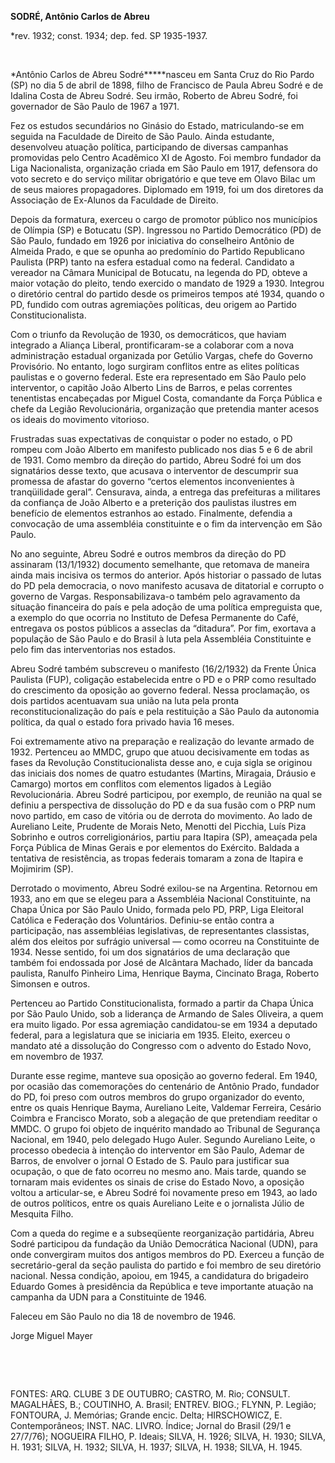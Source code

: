 **SODRÉ, Antônio Carlos de Abreu**

\*rev. 1932; const. 1934; dep. fed. SP 1935-1937.

 

*Antônio Carlos de Abreu Sodré*****nasceu em Santa Cruz do Rio Pardo
(SP) no dia 5 de abril de 1898, filho de Francisco de Paula Abreu Sodré
e de Idalina Costa de Abreu Sodré. Seu irmão, Roberto de Abreu Sodré,
foi governador de São Paulo de 1967 a 1971.

Fez os estudos secundários no Ginásio do Estado, matriculando-se em
seguida na Faculdade de Direito de São Paulo. Ainda estudante,
desenvolveu atuação política, participando de diversas campanhas
promovidas pelo Centro Acadêmico XI de Agosto. Foi membro fundador da
Liga Nacionalista, organização criada em São Paulo em 1917, defensora do
voto secreto e do serviço militar obrigatório e que teve em Olavo Bilac
um de seus maiores propagadores. Diplomado em 1919, foi um dos diretores
da Associação de Ex-Alunos da Faculdade de Direito.

Depois da formatura, exerceu o cargo de promotor público nos municípios
de Olímpia (SP) e Botucatu (SP). Ingressou no Partido Democrático (PD)
de São Paulo, fundado em 1926 por iniciativa do conselheiro Antônio de
Almeida Prado, e que se opunha ao predomínio do Partido Republicano
Paulista (PRP) tanto na esfera estadual como na federal. Candidato a
vereador na Câmara Municipal de Botucatu, na legenda do PD, obteve a
maior votação do pleito, tendo exercido o mandato de 1929 a 1930.
Integrou o diretório central do partido desde os primeiros tempos até
1934, quando o PD, fundido com outras agremiações políticas, deu origem
ao Partido Constitucionalista.

Com o triunfo da Revolução de 1930, os democráticos, que haviam
integrado a Aliança Liberal, prontificaram-se a colaborar com a nova
administração estadual organizada por Getúlio Vargas, chefe do Governo
Provisório. No entanto, logo surgiram conflitos entre as elites
políticas paulistas e o governo federal. Este era representado em São
Paulo pelo interventor, o capitão João Alberto Lins de Barros, e pelas
correntes tenentistas encabeçadas por Miguel Costa, comandante da Força
Pública e chefe da Legião Revolucionária, organização que pretendia
manter acesos os ideais do movimento vitorioso.

Frustradas suas expectativas de conquistar o poder no estado, o PD
rompeu com João Alberto em manifesto publicado nos dias 5 e 6 de abril
de 1931. Como membro da direção do partido, Abreu Sodré foi um dos
signatários desse texto, que acusava o interventor de descumprir sua
promessa de afastar do governo “certos elementos inconvenientes à
tranqüilidade geral”. Censurava, ainda, a entrega das prefeituras a
militares da confiança de João Alberto e a preterição dos paulistas
ilustres em benefício de elementos estranhos ao estado. Finalmente,
defendia a convocação de uma assembléia constituinte e o fim da
intervenção em São Paulo.

No ano seguinte, Abreu Sodré e outros membros da direção do PD assinaram
(13/1/1932) documento semelhante, que retomava de maneira ainda mais
incisiva os termos do anterior. Após historiar o passado de lutas do PD
pela democracia, o novo manifesto acusava de ditatorial e corrupto o
governo de Vargas. Responsabilizava-o também pelo agravamento da
situação financeira do país e pela adoção de uma política empreguista
que, a exemplo do que ocorria no Instituto de Defesa Permanente do Café,
entregava os postos públicos a asseclas da “ditadura”. Por fim, exortava
a população de São Paulo e do Brasil à luta pela Assembléia Constituinte
e pelo fim das interventorias nos estados.

Abreu Sodré também subscreveu o manifesto (16/2/1932) da Frente Única
Paulista (FUP), coligação estabelecida entre o PD e o PRP como resultado
do crescimento da oposição ao governo federal. Nessa proclamação, os
dois partidos acentuavam sua união na luta pela pronta
reconstitucionalização do país e pela restituição a São Paulo da
autonomia política, da qual o estado fora privado havia 16 meses.

Foi extremamente ativo na preparação e realização do levante armado de
1932. Pertenceu ao MMDC, grupo que atuou decisivamente em todas as fases
da Revolução Constitucionalista desse ano, e cuja sigla se originou das
iniciais dos nomes de quatro estudantes (Martins, Miragaia, Dráusio e
Camargo) mortos em conflitos com elementos ligados à Legião
Revolucionária. Abreu Sodré participou, por exemplo, de reunião na qual
se definiu a perspectiva de dissolução do PD e da sua fusão com o PRP
num novo partido, em caso de vitória ou de derrota do movimento. Ao lado
de Aureliano Leite, Prudente de Morais Neto, Menotti del Picchia, Luís
Piza Sobrinho e outros correligionários, partiu para Itapira (SP),
ameaçada pela Força Pública de Minas Gerais e por elementos do Exército.
Baldada a tentativa de resistência, as tropas federais tomaram a zona de
Itapira e Mojimirim (SP).

Derrotado o movimento, Abreu Sodré exilou-se na Argentina. Retornou em
1933, ano em que se elegeu para a Assembléia Nacional Constituinte, na
Chapa Única por São Paulo Unido, formada pelo PD, PRP, Liga Eleitoral
Católica e Federação dos Voluntários. Definiu-se então contra a
participação, nas assembléias legislativas, de representantes
classistas, além dos eleitos por sufrágio universal — como ocorreu na
Constituinte de 1934. Nesse sentido, foi um dos signatários de uma
declaração que também foi endossada por José de Alcântara Machado, líder
da bancada paulista, Ranulfo Pinheiro Lima, Henrique Bayma, Cincinato
Braga, Roberto Simonsen e outros.

Pertenceu ao Partido Constitucionalista, formado a partir da Chapa Única
por São Paulo Unido, sob a liderança de Armando de Sales Oliveira, a
quem era muito ligado. Por essa agremiação candidatou-se em 1934 a
deputado federal, para a legislatura que se iniciaria em 1935. Eleito,
exerceu o mandato até a dissolução do Congresso com o advento do Estado
Novo, em novembro de 1937.

Durante esse regime, manteve sua oposição ao governo federal. Em 1940,
por ocasião das comemorações do centenário de Antônio Prado, fundador do
PD, foi preso com outros membros do grupo organizador do evento, entre
os quais Henrique Bayma, Aureliano Leite, Valdemar Ferreira, Cesário
Coimbra e Francisco Morato, sob a alegação de que pretendiam reeditar o
MMDC. O grupo foi objeto de inquérito mandado ao Tribunal de Segurança
Nacional, em 1940, pelo delegado Hugo Auler. Segundo Aureliano Leite, o
processo obedecia à intenção do interventor em São Paulo, Ademar de
Barros, de envolver o jornal O Estado de S. Paulo para justificar sua
ocupação, o que de fato ocorreu no mesmo ano. Mais tarde, quando se
tornaram mais evidentes os sinais de crise do Estado Novo, a oposição
voltou a articular-se, e Abreu Sodré foi novamente preso em 1943, ao
lado de outros políticos, entre os quais Aureliano Leite e o jornalista
Júlio de Mesquita Filho.

Com a queda do regime e a subseqüente reorganização partidária, Abreu
Sodré participou da fundação da União Democrática Nacional (UDN), para
onde convergiram muitos dos antigos membros do PD. Exerceu a função de
secretário-geral da seção paulista do partido e foi membro de seu
diretório nacional. Nessa condição, apoiou, em 1945, a candidatura do
brigadeiro Eduardo Gomes à presidência da República e teve importante
atuação na campanha da UDN para a Constituinte de 1946.

Faleceu em São Paulo no dia 18 de novembro de 1946.

Jorge Miguel Mayer

 

 

FONTES: ARQ. CLUBE 3 DE OUTUBRO; CASTRO, M. Rio; CONSULT. MAGALHÃES, B.;
COUTINHO, A. Brasil; ENTREV. BIOG.; FLYNN, P. Legião; FONTOURA, J.
Memórias; Grande encic. Delta; HIRSCHOWICZ, E. Contemporâneos; INST.
NAC. LIVRO. Índice; Jornal do Brasil (29/1 e 27/7/76); NOGUEIRA FILHO,
P. Ideais; SILVA, H. 1926; SILVA, H. 1930; SILVA, H. 1931; SILVA, H.
1932; SILVA, H. 1937; SILVA, H. 1938; SILVA, H. 1945.

 
